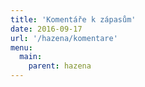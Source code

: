 ```yaml
---
title: 'Komentáře k zápasům'
date: 2016-09-17
url: '/hazena/komentare'
menu:
  main:
    parent: hazena
---
```

